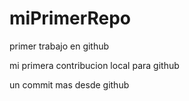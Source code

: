 # miPrimerRepo

primer trabajo en github

mi primera contribucion local para github 

un commit mas desde github 
